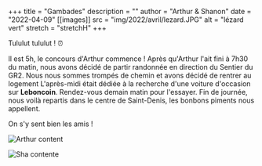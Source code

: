 +++
title = "Gambades"
description = ""
author = "Arthur & Shanon"
date = "2022-04-09"
[[images]]
  src = "img/2022/avril/lezard.JPG"
  alt = "lézard vert"
  stretch = "stretchH"
+++

Tululut tululut ! ⏰

Il est 5h, le concours d'Arthur commence ! Après qu'Arthur l'ait fini à 7h30 du matin, nous avons décidé de partir randonnée en direction du Sentier du GR2.
Nous nous sommes trompés de chemin et avons décidé de rentrer au logement
L'après-midi était dédiée à la recherche d'une voiture d'occasion sur **Leboncoin**. Rendez-vous demain matin pour l'essayer.
Fin de journée, nous voilà repartis dans le centre de Saint-Denis, les bonbons piments nous appellent. 

On s'y sent bien les amis ! 

<!--more-->

![Arthur content](/img/2022/avril/arthurcontent.JPG)

![Sha contente](/img/2022/avril/shacontente.JPG)
